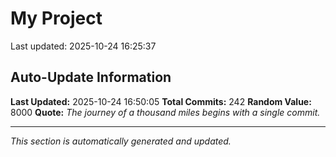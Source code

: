 # My Project


Last updated: 2025-10-24 16:25:37


















































































































































































































































## Auto-Update Information

**Last Updated:** 2025-10-24 16:50:05
**Total Commits:** 242
**Random Value:** 8000
**Quote:** _The journey of a thousand miles begins with a single commit._

---
_This section is automatically generated and updated._